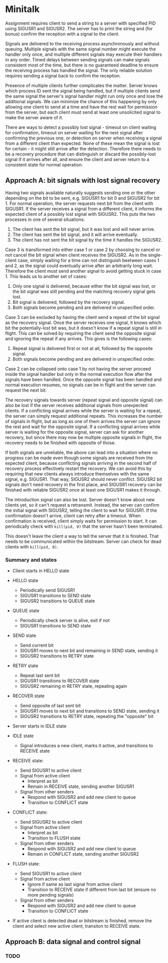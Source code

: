 # Minitalk

Assignment requires client to send a string to a server with specified PID using
SIGUSR1 and SIGUSR2. The server has to print the string and (for bonus) confirm
the reception with a signal to the client.

Signals are delivered to the receiving process asynchronously and without
queuing. Multiple signals with the same signal number might execute the handler
only once, and multiple different signals may execute their handlers in any
order. Timed delays between sending signals can make signals consistent most of
the time, but there is no guaranteed deadline to ensure the receiving process
has handled the signal. The only reliable solution requires sending a signal
back to confirm the reception.

Presence of multiple clients further complicates the matter. Server knows which
process ID sent the signal being handled, but if multiple clients send the same
signal the server's signal handler might run only once and lose the additional
signals. We can minimize the chance of this happening by only allowing one
client to send at a time and have the rest wait for permission from the server,
but each client must send at least one unsolicited signal to make the server
aware of it.

There are ways to detect a possibly lost signal - timeout on client waiting for
confirmation, timeout on server waiting for the next signal after confirming the
previous one, or detection on server when receiving a signal from a different
client than expected. None of these mean the signal is lost for certain - it
might still arrive after the detection. Therefore there needs to be a recovery
procedure that can distinguish or discard the possibly-lost signal if it arrives
after all, and ensure the client and server return to a consistent state for
normal operation.

## Approach A: bit signals with lost signal recovery

Having two signals available naturally suggests sending one or the other
depending on the bit to be sent, e.g. SIGUSR1 for bit 0 and SIGUSR2 for bit 1.
For normal operation, the server requests next bit from the client with SIGUSR1.
If the server receives a signal from a different client, it informs the expected
client of a possibly lost signal with SIGUSR2. This puts the two processes in
one of several situations:

1. The client has sent the bit signal, but it was lost and will never arrive.
2. The client has sent the bit signal, and it will arrive eventually.
3. The client has not sent the bit signal by the time it handles the SIGUSR2.

Case 3 is transformed into either case 1 or case 2 by choosing to cancel or not
cancel the bit signal when client receives the SIGUSR2. As in the single-client
case, simply waiting for a time can not distinguish beetween cases 1 and 2, as
the signal could eventually arrive after an arbitrarily long wait. Therefore the
client must send another signal to avoid getting stuck in case 1. This leads us
to another set of cases:

1. Only one signal is delivered, because either the bit signal was lost, or the
   bit signal was still pending and the matching recovery signal gets lost.
2. Bit signal is delivered, followed by the recovery signal.
3. Both signals become pending and are delivered in unspecified order.

Case 3 can be excluded by having the client send a repeat of the bit signal as
the recovery signal. Once the server receives one signal, it knows which bit the
potentially-lost bit was, but it doesn't know if a repeat signal is still in
flight. This can be solved by requiring the client send the opposite signal and
ignoring the repeat if any arrives. This gives is the following cases:

1. Repeat signal is delivered first or not at all, followed by the opposite
   signal.
2. Both signals become pending and are delivered in unspecified order.

Case 2 can be collapsed onto case 1 by not having the server proceed inside the
signal handler but only in the normal execution flow after the signals have been
handled. Once the opposite signal has been handled and normal execution resumes,
no signals can be in flight and the server can request the next bit.

The recovery signals towards server (repeat signal and opposite signal) can also
be lost if the server receives additional signals from unexpected clients. If a
conflicting signal arrives while the server is waiting for a repeat, the server
can simply request additional repeats. This increases the number of signals in
flight, but as long as one of them arrives the server can ignore the rest and
wait for the opposite signal. If a conflicting signal arrives while server is
waiting for the opposite signal, server can ask for another recovery, but since
there may now be multiple opposite signals in flight, the recovery needs to be
finished with opposite of those.

If both signals are unreliable, the above can lead into a situation where no
progress can be made even though some signals are received from the expected
client, because conflicting signals arriving in the second half of recovery
process effectively restart the recovery. We can avoid this by requiring that
new clients always introduce themselves with the same signal, e.g. SIGUSR1. That
way, SIGUSR2 should never conflict. SIGUSR2 bit signals don't need recovery in
the first place, and SIGUSR1 recovery can be finished with reliable SIGUSR2 once
at least one SIGUSR1 makes it through.

The introduction signal can also be lost. Server doesn't know about new clients
yet, so it can't request a retransmit. Instead, the server can confirm the
initial signal with SIGUSR2, telling the client to wait for SIGUSR1. If the
confirmation doesn't arrive, client can retry after a timeout. When confirmation
is received, client simply waits for permission to start. It can periodically
check with `kill(pid, 0)` that the server hasn't been terminated.

This doesn't leave the client a way to tell the server that it is finished.
That needs to be communicated within the bitstream. Server can check for dead
clients with `kill(pid, 0)`.

### Summary and states

* Client starts in HELLO state
* HELLO state
   - Periodically send SIGUSR1
   - SIGUSR1 transitions to SEND state
   - SIGUSR2 transitions to QUEUE state
* QUEUE state
   - Periodically check server is alive, exit if not
   - SIGUSR1 transitions to SEND state
* SEND state
   - Send current bit
   - SIGUSR1 moves to next bit and remaining in SEND state, sending it
   - SIGUSR2 transitions to RETRY state
* RETRY state
   - Repeat last sent bit
   - SIGUSR1 transitions to RECOVER state
   - SIGUSR2 remaining in RETRY state, repeating again
* RECOVER state
   - Send opposite of last sent bit
   - SIGUSR1 moves to next bit and transitions to SEND state, sending it
   - SIGUSR2 transitions to RETRY state, repeating the "opposite" bit

* Server starts in IDLE state
* IDLE state
   - Signal introduces a new client, marks it active, and transitions to
      RECEIVE state
* RECEIVE state:
   - Send SIGUSR1 to active client
   - Signal from active client
      - Interpret as bit
      - Remain in RECEIVE state, sending another SIGUSR1
   - Signal from other senders
      - Respond with SIGUSR2 and add new client to queue
      - Transition to CONFLICT state
* CONFLICT state:
   - Send SIGUSR2 to active client
   - Signal from active client
      - Interpret as bit
      - Transition to FLUSH state
   - Signal from other senders
      - Respond with SIGUSR2 and add new client to queue
      - Remain in CONFLICT state, sending another SIGUSR2
* FLUSH state:
   - Send SIGUSR1 to active client
   - Signal from active client
      - Ignore if same as last signal from active client
      - Transition to RECEIVE state if different from last bit (ensure no more
         pending signals)
   - Signal from other senders
      - Respond with SIGUSR2 and add new client to queue
      - Transition to CONFLICT state
* If active client is detected dead or bitstream is finished, remove the client
  and select new active client, transiton to RECEIVE state.

## Approach B: data signal and control signal

### TODO

